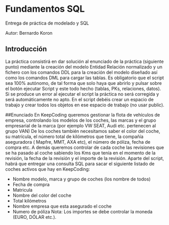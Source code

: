# Fundamentos SQL
Entrega de práctica de modelado y SQL

Autor: Bernardo Koron


## Introducción
La práctica consistirá en dar solución al enunciado de la práctica (siguiente punto) mediante
la creación del modelo Entidad Relación normalizado y un fichero con los comandos DDL
para la creación del modelo diseñado así como los comandos DML para cargar las tablas.
Es obligatorio que el script sea 100% autónomo, de tal forma que solo haya que abrirlo y
pulsar sobre el botón ejecutar Script y este todo hecho (tablas, PKs, relaciones, datos). Si se
produce un error al ejecutar el script la práctica no será corregida y será automáticamente no
apto. En el script debéis crear un espacio de trabajo y crear todos los objetos en ese espacio
de trabajo (no usar public).

##Enunciado
En KeepCoding queremos gestionar la flota de vehículos de empresa, controlando los
modelos de los coches, las marcas y el grupo empresarial de la marca (por ejemplo VW
SEAT, Audi etc. pertenecen al grupo VAN)
De los coches también necesitamos saber el color del coche, su matrícula, el número total
de kilómetros que tiene, la compañía aseguradora ( Mapfre, MMT, AXA etc), el número de
póliza, fecha de compra etc.
A demás queremos controlar de cada coche las revisiones que se ha pasado al coche
sabiendo los Kms que tenía en el momento de la revisión, la fecha de la revisión y el
importe de la revisión.
Aparte del script, habrá que entregar una consulta SQL para sacar el siguiente listado de
coches activos que hay en KeepCoding:
- Nombre modelo, marca y grupo de coches (los nombre de todos)
- Fecha de compra
- Matricula
- Nombre del color del coche
- Total kilómetros
- Nombre empresa que esta asegurado el coche
- Numero de póliza
Nota: Los importes se debe controlar la moneda (EURO, DÓLAR etc.).
